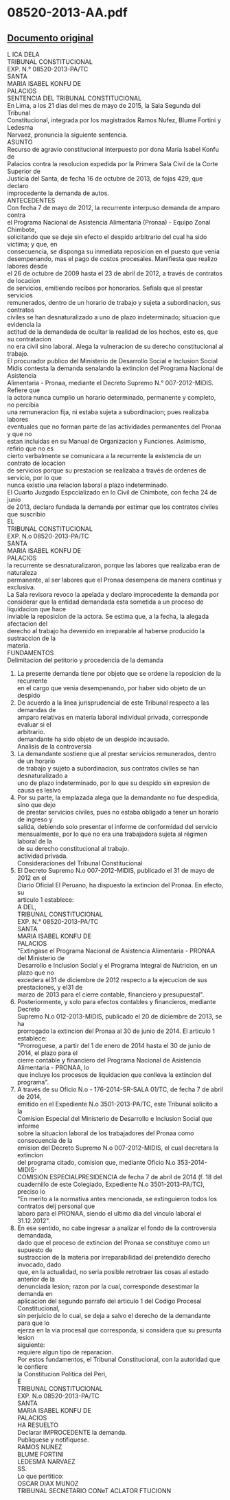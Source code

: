 
08520-2013-AA.pdf
=================
  
[Documento original](https://tc.gob.pe/jurisprudencia/2015/08520-2013-AA.pdf)  
---  
L ICA DELA  
TRIBUNAL CONSTITUCIONAL  
EXP. N.° 08520-2013-PA/TC  
SANTA  
MARIA ISABEL KONFU DE  
PALACIOS  
SENTENCIA DEL TRIBUNAL CONSTITUCIONAL  
En Lima, a los 21 dias del mes de mayo de 2015, la Sala Segunda del Tribunal  
Constitucional, integrada por los magistrados Ramos Nufez, Blume Fortini y Ledesma  
Narvaez, pronuncia la siguiente sentencia.  
ASUNTO  
Recurso de agravio constitucional interpuesto por dona Maria Isabel Konfu de  
Palacios contra la resolucion expedida por la Primera Sala Civil de la Corte Superior de  
Justicia del Santa, de fecha 16 de octubre de 2013, de fojas 429, que declaro  
improcedente la demanda de autos.  
ANTECEDENTES  
Con fecha 7 de mayo de 2012, la recurrente interpuso demanda de amparo contra  
el Programa Nacional de Asistencia Alimentaria (Pronaa) - Equipo Zonal Chimbote,  
solicitando que se deje sin efecto el despido arbitrario del cual ha sido victima; y que, en  
consecuencia, se disponga su inmediata reposicion en el puesto que venia  
desempenando, mas el pago de costos procesales. Manifiesta que realizo labores desde  
el 26 de octubre de 2009 hasta el 23 de abril de 2012, a través de contratos de locacion  
de servicios, emitiendo recibos por honorarios. Sefiala que al prestar servicios  
remunerados, dentro de un horario de trabajo y sujeta a subordinacion, sus contratos  
civiles se han desnaturalizado a uno de plazo indeterminado; situacion que evidencia la  
actitud de la demandada de ocultar la realidad de los hechos, esto es, que su contratacion  
no era civil sino laboral. Alega la vulneracion de su derecho constitucional al trabajo.  
El procurador publico del Ministerio de Desarrollo Social e Inclusion Social  
Midis contesta la demanda senalando la extincion del Programa Nacional de Asistencia  
Alimentaria - Pronaa, mediante el Decreto Supremo N.° 007-2012-MIDIS. Refiere que  
la actora nunca cumplio un horario determinado, permanente y completo, no percibia  
una remuneracion fija, ni estaba sujeta a subordinacion; pues realizaba labores  
eventuales que no forman parte de las actividades permanentes del Pronaa y que no  
estan incluidas en su Manual de Organizacion y Funciones. Asimismo, refirio que no es  
cierto verbalmente se comunicara a la recurrente la existencia de un contrato de locacion  
de servicios porque su prestacion se realizaba a través de ordenes de servicio, por lo que  
nunca existio una relacion laboral a plazo indeterminado.  
El Cuarto Juzgado Espccializado en lo Civil de Chimbote, con fecha 24 de junio  
de 2013, declaro fundada la demanda por estimar que los contratos civiles que suscribio  
EL  
TRIBUNAL CONSTITUCIONAL  
EXP. N.o 08520-2013-PA/TC  
SANTA  
MARIA ISABEL KONFU DE  
PALACIOS  
la recurrente se desnaturalizaron, porque las labores que realizaba eran de naturaleza  
permanente, al ser labores que el Pronaa desempena de manera continua y exclusiva.  
La Sala revisora revoco la apelada y declaro improcedente la demanda por  
considerar que la entidad demandada esta sometida a un proceso de liquidacion que hace  
inviable la reposicion de la actora. Se estima que, a la fecha, la alegada afectacion del  
derecho al trabajo ha devenido en irreparable al haberse producido la sustraccion de la  
materia.  
FUNDAMENTOS  
Delimitacion del petitorio y procedencia de la demanda  
1. La presente demanda tiene por objeto que se ordene la reposicion de la recurrente  
en el cargo que venia desempenando, por haber sido objeto de un despido  
2. De acuerdo a la linea jurisprudencial de este Tribunal respecto a las demandas de  
amparo relativas en materia laboral individual privada, corresponde evaluar si el  
arbitrario.  
demandante ha sido objeto de un despido incausado.  
Analisis de la controversia  
3. La demandante sostiene que al prestar servicios remunerados, dentro de un horario  
de trabajo y sujeto a subordinacion, sus contratos civiles se han desnaturalizado a  
uno de plazo indeterminado, por lo que su despido sin expresion de causa es lesivo  
4. Por su parte, la emplazada alega que la demandante no fue despedida, sino que dejo  
de prestar servicios civiles, pues no estaba obligado a tener un horario de ingreso y  
salida, debiendo solo presentar el informe de conformidad del servicio  
mensualmente, por lo que no era una trabajadora sujeta al régimen laboral de la  
de su derecho constitucional al trabajo.  
actividad privada.  
Consideraciones del Tribunal Constitucional  
5. El Decreto Supremo N.o 007-2012-MIDIS, publicado el 31 de mayo de 2012 en el  
Diario Oficial El Peruano, ha dispuesto la extincion del Pronaa. En efecto, su  
articulo 1 establece:  
A DEL,  
TRIBUNAL CONSTITUCIONAL  
EXP. N.° 08520-2013-PA/TC  
SANTA  
MARIA ISABEL KONFU DE  
PALACIOS  
"Extingase el Programa Nacional de Asistencia Alimentaria - PRONAA del Ministerio de  
Desarrollo e Inclusion Social y el Programa Integral de Nutricion, en un plazo que no  
excedera el31 de diciembre de 2012 respecto a la ejecucion de sus prestaciones, y el31 de  
marzo de 2013 para el cierre contable, financiero y presupuestal".  
6. Posteriormente, y solo para efectos contables y financieros, mediante Decreto  
Supremo N.o 012-2013-MIDIS, publicado el 20 de diciembre de 2013, se ha  
prorrogado la extincion del Pronaa al 30 de junio de 2014. El articulo 1 establece:  
"Prorroguese, a partir del 1 de enero de 2014 hasta el 30 de junio de 2014, el plazo para el  
cierre contable y financiero del Programa Nacional de Asistencia Alimentaria - PRONAA, lo  
que incluye los procesos de liquidacion que conlleva la extincion del programa".  
7. A través de su Oficio N.o - 176-2014-SR-SALA 01/TC, de fecha 7 de abril de 2014,  
emitido en el Expediente N.o 3501-2013-PA/TC, este Tribunal solicito a la  
Comision Especial del Ministerio de Desarrollo e Inclusion Social que informe  
sobre la situacion laboral de los trabajadores del Pronaa como consecuencia de la  
emision del Decreto Supremo N.o 007-2012-MIDIS, el cual decretara la extincion  
del programa citado, comision que, mediante Oficio N.o 353-2014-MIDIS-  
COMISION ESPECIALPRESIDENCIA de fecha 7 de abril de 2014 (f. 18 del  
cuadernillo de este Colegiado, Expediente N.o 3501-2013-PA/TC), preciso lo  
"En merito a la normativa antes mencionada, se extinguieron todos los contratos delj personal que  
laboro para el PRONAA, siendo el ultimo dia del vinculo laboral el 31.12.2012".  
8. En ese sentido, no cabe ingresar a analizar el fondo de la controversia demandada,  
dado que el proceso de extincion del Pronaa se constituye como un supuesto de  
sustraccion de la materia por irreparabilidad del pretendido derecho invocado, dado  
que, en la actualidad, no seria posible retrotraer las cosas al estado anterior de la  
denunciada lesion; razon por la cual, corresponde desestimar la demanda en  
aplicacion del segundo parrafo del articulo 1 del Codigo Procesal Constitucional,  
sin perjuicio de lo cual, se deja a salvo el derecho de la demandante para que lo  
ejerza en la via procesal que corresponda, si considera que su presunta lesion  
siguiente:  
requiere algun tipo de reparacion.  
Por estos fundamentos, el Tribunal Constitucional, con la autoridad que le confiere  
la Constitucion Politica del Peri,  
E  
TRIBUNAL CONSTITUCIONAL  
EXP. N.o 08520-2013-PA/TC  
SANTA  
MARIA ISABEL KONFU DE  
PALACIOS  
HA RESUELTO  
Declarar IMPROCEDENTE la demanda.  
Publiquese y notifiquese.  
RAMOS NUNEZ  
BLUME FORTINI  
LEDESMA NARVAEZ  
SS.  
Lo que pertitico:  
OSCAR DIAX MUNOZ  
TRIBUNAL SECNETARIO CONeT ACLATOR FTUCIONN